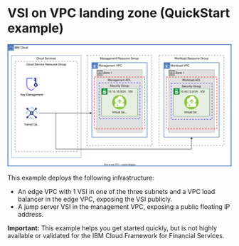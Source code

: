 # VSI on VPC landing zone (QuickStart example)

![Architecture diagram for the QuickStart variation of VSI on VPC landing zone](https://raw.githubusercontent.com/terraform-ibm-modules/terraform-ibm-landing-zone/main/reference-architectures/vsi-quickstart.drawio.svg)

This example deploys the following infrastructure:

- An edge VPC with 1 VSI in one of the three subnets and a VPC load balancer in the edge VPC, exposing the VSI publicly.
- A jump server VSI in the management VPC, exposing a public floating IP address.

**Important:** This example helps you get started quickly, but is not highly available or validated for the IBM Cloud Framework for Financial Services.
